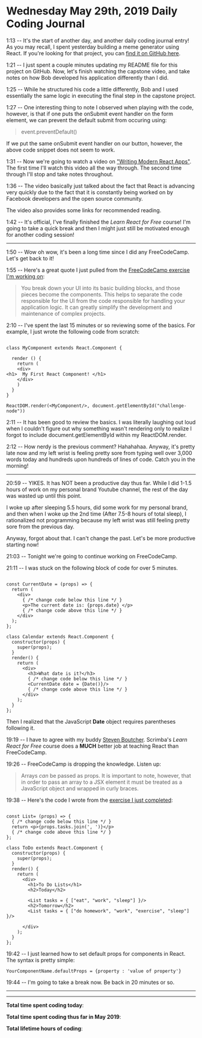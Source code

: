 # Wednesday May 29th, 2019 Daily Coding Journal

1:13 -- It's the start of another day, and another daily coding journal entry! As you may recall, I spent yesterday building a meme generator using React. If you're looking for that project, you can [find it on GitHub here](https://github.com/camchardukian/ReactProjects/tree/master/meme-generator).

1:21 -- I just spent a couple minutes updating my README file for this project on GitHub. Now, let's finish watching the capstone video, and take notes on how Bob developed his application differently than I did.

1:25 -- While he structured his code a little differently, Bob and I used essentially the same logic in executing the final step in the capstone project.

1:27 -- One interesting thing to note I observed when playing with the code, however, is that if one puts the onSubmit event handler on the form element, we can prevent the default submit from occuring using:

> event.preventDefault()

If we put the same onSubmit event handler on our button, however, the above code snippet does not seem to work.

1:31 -- Now we're going to watch a video on ["Writing Modern React Apps"](https://scrimba.com/p/p7P5Hd/cvDkySN). The first time I'll watch this video all the way through. The second time through I'll stop and take notes throughout.

1:36 -- The video basically just talked about the fact that React is advancing very quickly due to the fact that it is constantly being worked on by Facebook developers and the open source community.

The video also provides some links for recommended reading.

1:42 -- It's official, I've finally finished the *Learn React for Free* course!
I'm going to take a quick break and then I might just still be motivated enough for another coding session!
___
1:50 -- Wow oh wow, it's been a long time since I did any FreeCodeCamp. Let's get back to it!

1:55 -- Here's a great quote I just pulled from the [FreeCodeCamp exercise I'm working on](https://learn.freecodecamp.org/front-end-libraries/react/use-react-to-render-nested-components):
> You break down your UI into its basic building blocks, and those pieces become the components. This helps to separate the code responsible for the UI from the code responsible for handling your application logic. It can greatly simplify the development and maintenance of complex projects.

2:10 -- I've spent the last 15 minutes or so reviewing some of the basics. For example, I just wrote the following code from scratch:
```

class MyComponent extends React.Component {

  render () {
    return (
    <div>
<h1>  My First React Component! </h1>
    </div>
    )
  }
}

ReactDOM.render(<MyComponent/>, document.getElementById("challenge-node"))
```
2:11 -- It has been good to review the basics. I was literally laughing out loud when I couldn't figure out why something wasn't rendering only to realize I forgot to include document.getElementById within my ReactDOM.render.

2:12 -- How nerdy is the previous comment? Hahahahaa. Anyway, it's pretty late now and my left wrist is feeling pretty sore from typing well over 3,000 words today and hundreds upon hundreds of lines of code. Catch you in the morning!
___

20:59 -- YIKES. It has NOT been a productive day thus far. While I did 1-1.5 hours of work on my personal brand Youtube channel, the rest of the day was wasted up until this point. 

I woke up after sleeping 5.5 hours, did some work for my personal brand, and then when I woke up the 2nd time (After 7.5-8 hours of total sleep), I rationalized not programming because my left wrist was still feeling pretty sore from the previous day.

Anyway, forgot about that. I can't change the past. Let's be more productive starting now!

21:03 -- Tonight we're going to continue working on FreeCodeCamp.

21:11 -- I was stuck on the following block of code for over 5 minutes.

```

const CurrentDate = (props) => {
  return (
    <div>
      { /* change code below this line */ }
      <p>The current date is: {props.date} </p>
      { /* change code above this line */ }
    </div>
  );
};

class Calendar extends React.Component {
  constructor(props) {
    super(props);
  }
  render() {
    return (
      <div>
        <h3>What date is it?</h3>
        { /* change code below this line */ }
        <CurrentDate date = {Date()}/>
        { /* change code above this line */ }
      </div>
    );
  }
};
```
Then I realized that the JavaScript **Date** object requires parentheses following it.

19:19 -- I have to agree with my buddy [Steven Boutcher](https://boutchersj.github.io/portfolio/). Scrimba's *Learn React for Free* course does a **MUCH** better job at teaching React than FreeCodeCamp.

19:26 -- FreeCodeCamp is dropping the knowledge. Listen up:
>Arrays *can* be passed as props. It is important to note, however, that in order to pass an array to a JSX element it must be treated as a JavaScript object and wrapped in curly braces.

19:38 -- Here's the code I wrote from the [exercise I just completed](https://learn.freecodecamp.org/front-end-libraries/react/pass-an-array-as-props):

```

const List= (props) => {
  { /* change code below this line */ }
  return <p>{props.tasks.join(', ')}</p>
  { /* change code above this line */ }
};

class ToDo extends React.Component {
  constructor(props) {
    super(props);
  }
  render() {
    return (
      <div>
        <h1>To Do Lists</h1>
        <h2>Today</h2>
        
        <List tasks = { ["eat", "work", "sleep"] }/>
        <h2>Tomorrow</h2>
        <List tasks = { ["do homework", "work", "exercise", "sleep"] }/>
        
      </div>
    );
  }
};
```

19:42 -- I just learned how to set default props for components in React. The syntax is pretty simple:

```
YourComponentName.defaultProps = {property : 'value of property'}
```

19:44 -- I'm going to take a break now. Be back in 20 minutes or so.
___

___
**Total time spent coding today**: 

**Total time spent coding thus far in May 2019**: 

**Total lifetime hours of coding**: 

